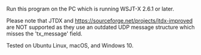 Run this program on the PC which is running WSJT-X 2.6.1 or later.

Please note that JTDX and https://sourceforge.net/projects/jtdx-improved are
NOT supported as they use an outdated UDP message structure which misses the
'tx_message' field.

Tested on Ubuntu Linux, macOS, and Windows 10.
